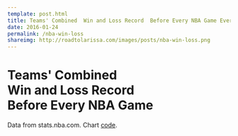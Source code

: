 ```yaml
---
template: post.html
title: Teams' Combined  Win and Loss Record  Before Every NBA Game Ever
date: 2016-01-24
permalink: /nba-win-loss
shareimg: http://roadtolarissa.com/images/posts/nba-win-loss.png
---
```



<h1 class='title'>Teams' Combined  <br> Win and Loss Record <br>  Before Every NBA Game <br> </h1>
<div id='graph'></div>

<span class='source'>Data from stats.nba.com. Chart [code](https://github.com/1wheel/roadtolarissa/tree/master/source/javascripts/posts/nba-win-loss).</span>

<div class='tooltip'></div>


<link rel="stylesheet" type="text/css" href="/javascripts/posts/nba-win-loss/style.css">


<script src="/javascripts/libs/d3.4.11.js" type="text/javascript"></script>
<script src="/javascripts/libs/lodash.js" type="text/javascript"></script>
<script src="/javascripts/libs/d3-jetpack-v1.js" type="text/javascript"></script>
<script src="/javascripts/libs/d3-starterkit-v0.js" type="text/javascript"></script>

<script src="/javascripts/posts/nba-win-loss/script.js"></script>
